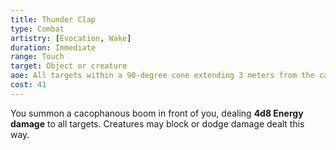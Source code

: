 ```yaml
---
title: Thunder Clap
type: Combat
artistry: [Evocation, Wake]
duration: Immediate
range: Touch
target: Object or creature
aoe: All targets within a 90-degree cone extending 3 meters from the caster
cost: 41
---
```

You summon a cacophanous boom in front of you, dealing **4d8 Energy damage** to all targets. Creatures may block or dodge damage dealt this way.
